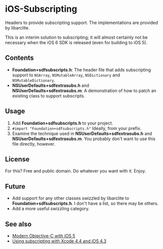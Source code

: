 # iOS-Subscripting #

Headers to provide subscripting support. The implementations are provided by libarclite.

This is an interim solution to subscripting; it will almost certainly not be necessary when the iOS 6 SDK is released (even for building to iOS 5).

## Contents ##

* **Foundation+sdfsubscripts.h**: The header file that adds subscripting support to `NSArray`, `NSMutableArray`, `NSDictionary` and `NSMutableDictionary`.
* **NSUserDefaults+sdfextrasubs.h** and **NSUserDefaults+sdfextrasubs.m**: A demonstration of how to patch an existing class to support subscripts.

## Usage ##
1. Add **Foundation+sdfsubscripts.h** to your project.
2. `#import "Foundation+sdfsubscripts.h"` Ideally, from your prefix.
3. Examine the technique used in **NSUserDefaults+sdfextrasubs.h** and **NSUserDefaults+sdfextrasubs.m**. You probably don't want to use this file directly, however.

## License ##
For this? Free and public domain. Do whatever you want with it. Enjoy.

## Future ##
* Add support for any other classes swizzled by libarclite to **Foundation+sdfsubscripts.h**. I don't have a list, so there may be others.
* Add a more useful swizzling category.

## See also ##
* [Modern Objective-C with iOS 5](http://tewha.net/2012/08/modern-objective-c-with-ios-5/)
* [Using subscripting with Xcode 4.4 and iOS 4.3](http://petersteinberger.com/blog/2012/using-subscripting-with-Xcode-4_4-and-iOS-4_3/)